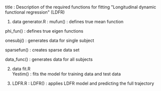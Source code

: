 
title : Description of the required functions for fitting "Longitudinal dynamic functional regression" (LDFR)


1. data generator.R : 
mufun() : defines true mean function

phi_fun() : defines true eigen functions

onesubj() : generates data for single subject

sparsefun() : creates sparse data set

data_func() : generates data for all subjects
 
2. data fit.R       
Yestim() : fits the model for training data and test data


3. LDFR.R :
LDFR() : applies LDFR model and predicting the full trajectory
